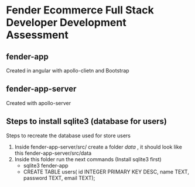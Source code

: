 # Fender Ecommerce Full Stack Developer Development Assessment

## fender-app
Created in angular with apollo-clietn and Bootstrap

## fender-app-server
Created with apollo-server

## Steps to install sqlite3 (database for users)
Steps to recreate the database used for store users

1. Inside fender-app-server/src/ create a folder *data* , it should look like this fender-app-server/src/data
2. Inside this folder run the next commands (Install sqlite3 first)
      - sqlite3 fender-app
      - CREATE TABLE users( id INTEGER PRIMARY KEY DESC, name TEXT, password TEXT, email TEXT);
